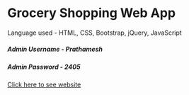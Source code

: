 <h1>Grocery Shopping Web App</h1>
<p>Language used - HTML, CSS, Bootstrap, jQuery, JavaScript</p>

<h5>Admin Username - Prathamesh</h5>
<h5>Admin Password - 2405</h5>

<p><a href="https://groceryapp-mu.vercel.app/">Click here to see website</a></p>

